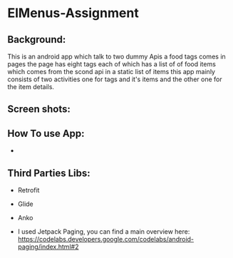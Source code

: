 # ElMenus-Assignment

## Background:
This is an android app which talk to two dummy Apis a food tags comes in pages the page has eight tags each of which has a list of of food items which comes from the scond api in a static list of items this app mainly consists of two activities one for tags and it's items and the other one for the item details.

## Screen shots:

## How To use App:
* 
## Third Parties Libs:
* Retrofit
* Glide
* Anko



* I used Jetpack Paging, you can find a main overview here:
https://codelabs.developers.google.com/codelabs/android-paging/index.html#2
